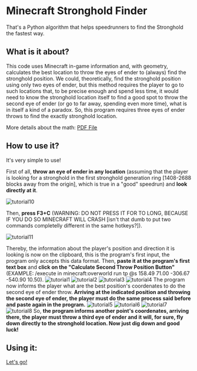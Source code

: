 # Minecraft Stronghold Finder
That's a Python algorithm that helps speedrunners to find the Stronghold the fastest way.

## What is it about?
This code uses Minecraft in-game information and, with geometry, calculates the best location to throw the eyes of ender to (always) find the stronghold position. We could, theoretically, find the stronghold position using only two eyes of ender, but this method requires the player to go to such locations that, to be precise enough and spend less time, it would need to know the stronghold location itself to find a good spot to throw the second eye of ender (or go to far away, spending even more time), what is in itself a kind of a paradox. So, this program requires three eyes of ender throws to find the exactly stronghold location.

More details about the math:
[PDF File](https://github.com/AlantheBenign/Minecraft-Stronghold-Finder/blob/master/Minecraft_Stronghold_Finding_Mathematics%20(11).pdf)

## How to use it?
It's very simple to use!

First of all, **throw an eye of ender in any location** (assuming that the player is looking for a stronghold in the first stronghold generation ring [1408-2688 blocks away from the origin], which is true in a "good" speedrun) and **look directly at it**.

![tutorial10](https://github.com/AlantheBenign/Minecraft-Stronghold-Finder/blob/master/tutorial10.png)

Then, **press F3+C** (WARNING: DO NOT PRESS IT FOR TO LONG, BECAUSE IF YOU DO SO MINECRAFT WILL CRASH [isn't that dumb to put two commands completelly different in the same hotkeys?]).

![tutorial11](https://github.com/AlantheBenign/Minecraft-Stronghold-Finder/blob/master/tutorial11.png)

Thereby, the information about the player's position and direction it is looking is now on the clipboard, this is the program's first input, the program only accepts this data format. Then, **paste it at the program's first text box** and **click on the "Calculate Second Throw Position Button"** (EXAMPLE: /execute in minecraft:overworld run tp @s 158.49 71.00 -306.67 -540.90 10.50).
![tutorial1](https://github.com/AlantheBenign/Minecraft-Stronghold-Finder/blob/master/tutorial1.png)
![tutorial2](https://github.com/AlantheBenign/Minecraft-Stronghold-Finder/blob/master/tutorial2.png)
![tutorial3](https://github.com/AlantheBenign/Minecraft-Stronghold-Finder/blob/master/tutorial3.png)
![tutorial4](https://github.com/AlantheBenign/Minecraft-Stronghold-Finder/blob/master/tutorial4.png)
The program now informs the player what are the best position's coordenates to do the second eye of ender throw. **Arriving at the indicated position and throwing the second eye of ender, the player must do the same process said before and paste again in the program.**
![tutorial5](https://github.com/AlantheBenign/Minecraft-Stronghold-Finder/blob/master/tutorial5.png)
![tutorial6](https://github.com/AlantheBenign/Minecraft-Stronghold-Finder/blob/master/tutorial6.png)
![tutorial7](https://github.com/AlantheBenign/Minecraft-Stronghold-Finder/blob/master/tutorial7.png)
![tutorial8](https://github.com/AlantheBenign/Minecraft-Stronghold-Finder/blob/master/tutorial8.png)
So, **the program informs another point's coordenates, arriving there, the player must throw a third eye of ender and it will, for sure, fly down directly to the stronghold location. Now just dig down and good luck!**

## Using it:
[Let's go!](http://AlantheBenign.github.io/Minecraft-Stronghold-Finder/) 
